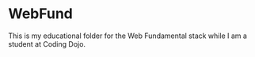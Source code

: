 # WebFund

This is my educational folder for the Web Fundamental stack while I am a student at Coding Dojo.
